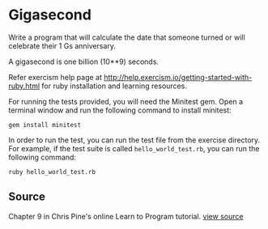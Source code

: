 # Gigasecond

Write a program that will calculate the date that someone turned or will celebrate their 1 Gs anniversary.

A gigasecond is one billion (10**9) seconds.

Refer exercism help page at http://help.exercism.io/getting-started-with-ruby.html for ruby installation and learning resources.

For running the tests provided, you will need the Minitest gem. Open a terminal window and run the following command to install minitest:

    gem install minitest

In order to run the test, you can run the test file from the exercise directory. For example, if the test suite is called `hello_world_test.rb`, you can run the following command:

    ruby hello_world_test.rb

## Source

Chapter 9 in Chris Pine's online Learn to Program tutorial. [view source](http://pine.fm/LearnToProgram/?Chapter=09)
